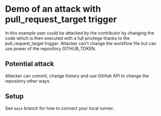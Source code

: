 # Demo of an attack with pull_request_target trigger

In this example user could be attacked by the contributor by changing the code which is then 
executed with a full privilege thanks to the pull_request_target trigger. Attacker can't
change the workflow file but can use power of the repository GITHUB_TOKEN.

## Potential attack

Attacker can commit, change history and use GitHub API to change the repository other ways.

## Setup

See `main` branch for how to connect your local runner.
